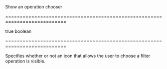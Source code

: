 <!--**
/*-------------------------------------------
    Auto-generated file. Do not modify.
-------------------------------------------

**-->
<!--d-->Show an operation chooser<!--/d-->
===========================================================================
<!--default-->true<!--/default-->
<!--type-->boolean<!--/type-->
===========================================================================

<!--shortDescription-->
Specifies whether or not an icon that allows the user to choose a filter operation is visible.
<!--/shortDescription-->

<!--fullDescription-->

<!--/fullDescription-->
